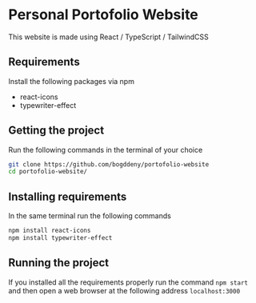 # Personal Portofolio Website

This website is made using React / TypeScript / TailwindCSS

## Requirements

Install the following packages via npm

- react-icons
- typewriter-effect

## Getting the project

Run the following commands in the terminal of your choice

```sh
git clone https://github.com/bogddeny/portofolio-website
cd portofolio-website/
```

## Installing requirements

In the same terminal run the following commands

```sh
npm install react-icons
npm install typewriter-effect
```

## Running the project

If you installed all the requirements properly run the command ```npm start``` and then open a web browser at the following address ```localhost:3000```

